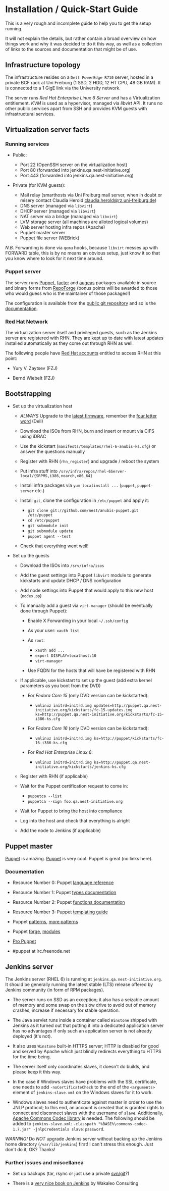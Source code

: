 Installation / Quick-Start Guide
================================

This is a very rough and incomplete guide to help you to get the setup running.

It will not explain the details, but rather contain a broad overview on how things work and why it was decided to do it this way, as well as a collection of links to the sources and documentation that might be of use.

Infrastructure topology
-----------------------

The infrastructure resides on a `Dell PowerEdge R710` server, hosted in a private BCF rack at Uni Freiburg (1 SSD, 2 HDD, 12 HT CPU, 48 GB RAM). It is connected to a 1 GigE link via the University network.

The server runs *Red Hat Enterprise Linux 6 Server* and has a Virtualization entitlement. _KVM_ is used as a hypervisor, managed via _libvirt_ API. It runs no other public services apart from SSH and provides KVM guests with infrastructural services.

Virtualization server facts
---------------------------

### Running services

- Public:
  
    + Port 22  (OpenSSH server on the virtualization host)
    + Port 80  (forwarded into jenkins.qa.nest-initiative.org)
    + Port 443 (forwarded into jenkins.qa.nest-initiative.org)
  
- Private (for KVM guests):
  
    + Mail relay (smarthosts via Uni Freiburg mail server, when in doubt or misery contact Claudia Herold <claudia.herold@rz.uni-freiburg.de>)
    + DNS server (managed via `libvirt`)
    + DHCP server (managed via `libvirt`)
    + NAT server via a bridge (managed via `libvirt`)
    + LVM storage server (all machines are alloted logical volumes)
    + Web server hosting infra repos (Apache)
    + Puppet master server
    + Puppet file server (WEBrick)

*N.B.* Forwarding is done via `qemu` hooks, because `libvirt` messes up with FORWARD table, this is by no means an obvious setup, just know it so that you know where to look for it next time around.

### Puppet server

The server runs [Puppet][pkg-puppet], [facter][pkg-facter] and [augeas][pkg-augeas] packages available in source and binary forms from [RepoForge][repoforge] (bonus points will be awarded to those who would guess who is the maintainer of those packages!)

  [repoforge]: https://github.com/repoforge/rpms
  [pkg-puppet]: http://pkgs.repoforge.org/puppet/
  [pkg-facter]: http://pkgs.repoforge.org/facter/
  [pkg-augeas]: http://pkgs.repoforge.org/augeas/

The configuration is available from the [public git repository][anubis-puppet] and so is the [documentation][anubis-docs].

  [anubis-docs]: http://git.zaytsev.net/?p=anubis-docs.git;a=summary
  [anubis-puppet]: http://git.zaytsev.net/?p=anubis-puppet.git;a=summary

### Red Hat Network

The virtualization server itself and privileged guests, such as the Jenkins server are registered with RHN. They are kept up to date with latest updates installed automatically as they come out through RHN as well.

The following people have [Red Hat accounts][redhat-account] entitled to access RHN at this point:

- Yury V. Zaytsev (FZJ)
- Bernd Wiebelt (FZJ)

  [redhat-account]: https://www.redhat.com/wapps/ugc

Bootstrapping
-------------

- Set up the virtualization host
  
    + *ALWAYS* Upgrade to the [latest firmware][dell-firmware], remember the [four letter word][ssd-woes] (Dell)
  
    + Download the ISOs from RHN, burn and insert or mount via CIFS using iDRAC
    + Use the kickstart (`manifests/templates/rhel-6-anubis-ks.cfg`) or answer the questions manually
    + Register with RHN (`rhn_register`) and upgrade / reboot the system
    + Put infra stuff into `/srv/infra/repos/rhel-6Server-local/{SRPMS,i386,noarch,x86_64}`
    + Install infra packages via `yum localinstall ...` (`puppet`, `puppet-server` etc.)
  
    + Install `git`, clone the configuration in `/etc/puppet` and apply it:
        * `git clone git://github.com/nest/anubis-puppet.git /etc/puppet`
        * `cd /etc/puppet`
        * `git submodule init`
        * `git submodule update`
        * `puppet agent --test`
  
    + Check that everything went well!
  
  [dell-firmware]: http://yury.zaytsev.net/press/2011/06/04/dell-poweredge-r710-firmware.html
  [ssd-woes]: http://yury.zaytsev.net/press/2011/06/07/minimum-io-size-and-buggy-firmware.html

- Set up the guests
  
    + Download the ISOs into `/srv/infra/isos`
  
    + Add the guest settings into Puppet `libvirt` module to generate kickstarts and update DHCP / DNS configuration
  
    + Add node settings into Puppet that would apply to this new host (`nodes.pp`)
  
    + To manually add a guest via `virt-manager` (should be eventually done through Puppet):
  
        * Enable X Forwarding in your local `~/.ssh/config`
  
        * As your user: `xauth list`
  
        * As `root`: 
            - `xauth add ...`
            - `export DISPLAY=localhost:10`
            - `virt-manager`
  
        * Use FQDN for the hosts that will have be registered with RHN
  
    + If applicable, use kickstart to set up the guest (add extra kernel parameters as you boot from the DVD)
  
        * For _Fedora Core 15_ (only DVD version can be kickstarted):
            - `vmlinuz initrd=initrd.img updates=http://puppet.qa.nest-initiative.org/kickstarts/fc-15-updates.img ks=http://puppet.qa.nest-initiative.org/kickstarts/fc-15-i386-ks.cfg`
  
        * For _Fedora Core 16_ (only DVD version can be kickstarted):
            - `vmlinuz initrd=initrd.img ks=http://puppet/kickstarts/fc-16-i386-ks.cfg`
  
        * For _Red Hat Enterprise Linux 6_:
            - `vmlinuz initrd=initrd.img ks=http://puppet.qa.nest-initiative.org/kickstarts/jenkins-ks.cfg`
  
    + Register with RHN (if applicable)
  
    + Wait for the Puppet certification request to come in:
  
        * `puppetca --list`
        * `puppetca --sign foo.qa.nest-initiative.org`
  
    + Wait for Puppet to bring the host into compliance
  
    + Log into the host and check that everything is alright
  
    + Add the node to Jenkins (if applicable)

Puppet master
-------------

[Puppet][puppet-site] is amazing. [Puppet][puppet-github] is very cool. Puppet is great (no links here).

  [puppet-site]: http://www.puppetlabs.com/
  [puppet-github]: https://github.com/puppetlabs/

### Documentation

- Resource Number 0: Puppet [language reference][puppet-language]
- Resource Number 1: Puppet [types documentation][puppet-types]
- Resource Number 2: Puppet [functions documentation][puppet-functions]
- Resource Number 3: Puppet [templating guide][puppet-templates]
- Puppet [patterns][puppet-patterns-1], [more patterns][puppet-patterns-2]
- Puppet [forge][puppet-forge], [modules][puppet-modules]
- [Pro Puppet][puppet-book]
- #puppet at irc.freenode.net

  [puppet-language]: http://docs.puppetlabs.com/guides/language_guide.html
  [puppet-types]: http://docs.puppetlabs.com/references/stable/type.html
  [puppet-functions]: http://docs.puppetlabs.com/references/stable/function.html
  [puppet-templates]: http://docs.puppetlabs.com/guides/templating.html
  [puppet-patterns-1]: http://projects.puppetlabs.com/projects/puppet/wiki/Puppet_Patterns
  [puppet-patterns-2]: http://projects.puppetlabs.com/projects/puppet/wiki/Patterns
  [puppet-forge]: http://forge.puppetlabs.com/
  [puppet-modules]: http://projects.puppetlabs.com/projects/puppet/wiki/Puppet_Modules
  [puppet-book]: http://www.apress.com/9781430230571

Jenkins server
--------------

The Jenkins server (RHEL 6) is running at `jenkins.qa.nest-initiative.org`. It should be generally running the latest stable (LTS) release offered by Jenkins community (in form of RPM packages).

- The server runs on SSD as an exception; it also has a seizable amount of memory and some swap on the slow drive to avoid out of memory crashes, increase if necessary for stable operation.

- The Java servlet runs inside a container called `Winstone` shipped with Jenkins as it turned out that putting it into a dedicated application server has no advantages if only such an application server is not already deployed (it's not).

- It also uses `Winstone` built-in HTTPS server; HTTP is disabled for good and served by Apache which just blindly redirects everything to HTTPS for the time being.

- The server itself only coordinates slaves, it doesn't do builds, and please keep it this way.

- In the case if Windows slaves have problems with the SSL certificate, one needs to add `-noCertificateCheck` to the end of the `<arguments>` element of `jenkins-slave.xml` on the Windows slaves for it to work.

- Windows slaves need to authenticate against master in order to use the JNLP protocol; to this end, an account is created that is granted rights to connect and disconnect slaves with the username of `slave`. Additionally, [Apache Commons Codec library][apache-commons] is needed. The following should be added to `jenkins-slave.xml`: `-classpath "%BASE%\commons-codec-1.7.jar" -jnlpCredentials slave:password`.

  [apache-commons]: http://commons.apache.org/codec/download_codec.cgi

*WARNING!* Do _NOT_ upgrade Jenkins server without backing up the Jenkins home directory (`/var/lib/jenkins`) first! I can't stress this enough. Just don't do it, OK? Thanks!

### Further issues and miscellanea

- Set up backups (tar, rsync or just use a private [svn/git][jenkins-backups]?)

  [jenkins-backups]: http://jenkins-ci.org/content/keeping-your-configuration-and-data-subversion

- There is a [very nice book on Jenkins][jenkins-book] by Wakaleo Consulting

  [jenkins-book]: http://www.wakaleo.com/books/jenkins-the-definitive-guide

